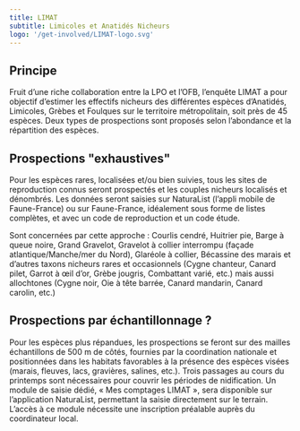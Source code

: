 ```yaml
---
title: LIMAT
subtitle: Limicoles et Anatidés Nicheurs
logo: '/get-involved/LIMAT-logo.svg'
---
```


## Principe

<div class="InformativePageParagraph">

Fruit d’une riche collaboration entre la LPO et l’OFB, l’enquête LIMAT a pour objectif d’estimer les effectifs nicheurs des différentes espèces d’Anatidés, Limicoles, Grèbes et Foulques sur le territoire métropolitain, soit près de 45 espèces. Deux types de prospections sont proposés selon l’abondance et la répartition des espèces.

</div>

## Prospections "exhaustives"

<div class="InformativePageParagraph">

Pour les espèces rares, localisées et/ou bien suivies, tous les sites de reproduction connus seront prospectés et les couples nicheurs localisés et dénombrés. Les données seront saisies sur NaturaList (l’appli mobile de Faune-France) ou sur Faune-France, idéalement sous forme de listes complètes, et avec un code de reproduction et un code étude.

Sont concernées par cette approche : Courlis cendré, Huitrier pie, Barge à queue noire, Grand Gravelot, Gravelot à collier interrompu (façade atlantique/Manche/mer du Nord), Glaréole à collier, Bécassine des marais et d’autres taxons nicheurs rares et occasionnels (Cygne chanteur, Canard pilet, Garrot à œil d’or, Grèbe jougris, Combattant varié, etc.) mais aussi allochtones (Cygne noir, Oie à tête barrée, Canard mandarin, Canard carolin, etc.)

</div>

## Prospections par échantillonnage ?

<div class="InformativePageParagraph">

Pour les espèces plus répandues, les prospections se feront sur des mailles échantillons de 500 m de côtés, fournies par la coordination nationale et positionnées dans les habitats favorables à la présence des espèces visées (marais, fleuves, lacs, gravières, salines, etc.). Trois passages au cours du printemps sont nécessaires pour couvrir les périodes de nidification. Un module de saisie dédié, « Mes comptages LIMAT », sera disponible sur l’application NaturaList, permettant la saisie directement sur le terrain. L’accès à ce module nécessite une inscription préalable auprès du coordinateur local.

</div>
